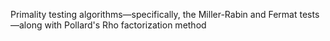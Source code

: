 Primality testing algorithms—specifically, the Miller-Rabin and Fermat tests—along with Pollard's Rho factorization method
